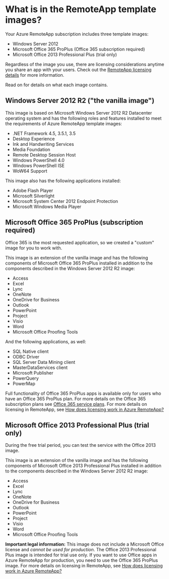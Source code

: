 <properties 
    pageTitle="What is in the RemoteApp template images?" 
    description="Learn about the template images included with RemoteApp." 
    services="remoteapp" 
    solutions="" documentationCenter="" 
    authors="lizap" 
    manager="mbaldwin" />

<tags 
    ms.service="remoteapp" 
    ms.workload="tbd" 
    ms.tgt_pltfrm="na" 
    ms.devlang="na" 
    ms.topic="article" 
    ms.date="2/17/2015" 
    ms.author="elizapo" />

# What is in the RemoteApp template images?

Your Azure RemoteApp subscription includes three template images:


- Windows Server 2012
- Microsoft Office 365 ProPlus (Office 365 subscription required)
- Microsoft Office 2013 Professional Plus (trial only)

Regardless of the image you use, there are licensing considerations anytime you share an app with your users. Check out the [RemoteApp licensing details](remoteapp-licensing.md) for more information.

Read on for details on what each image contains.

## Windows Server 2012 R2  ("the vanilla image")
This image is based on Microsoft Windows Server 2012 R2 Datacenter operating system and has the following roles and features installed to meet the requirements of Azure RemoteApp template images: 


- .NET Framework 4.5, 3.5.1, 3.5
- Desktop Experience
- Ink and Handwriting Services
- Media Foundation
- Remote Desktop Session Host
- Windows PowerShell 4.0
- Windows PowerShell ISE
- WoW64 Support 

This image also has the following applications installed: 

- Adobe Flash Player
- Microsoft Silverlight
- Microsoft System Center 2012 Endpoint Protection
- Microsoft Windows Media Player 


## Microsoft Office 365 ProPlus (subscription required)
Office 365 is the most requested application, so we created a "custom" image for you to work with. 

This image is an extension of the vanilla image and has the following components of Microsoft Office 365 ProPlus installed in addition to the components described in the Windows Server 2012 R2 image: 


- Access
- Excel
- Lync
- OneNote
- OneDrive for Business
- Outlook
- PowerPoint
- Project
- Visio
- Word
- Microsoft Office Proofing Tools 

And the following applications, as well:

- SQL Native client
- ODBC Driver
- SQL Server Data Mining client
- MasterDataServices client
- Microsoft Publisher
- PowerQuery
- PowerMap


Full functionality of Office 365 ProPlus apps is available only for users who have an Office 365 ProPlus plan. For more details on the Office 365 subscription plans see [Office 365 service plans](http://technet.microsoft.com/library/office-365-plan-options.aspx). For more details on licensing in RemoteApp, see [How does licensing work in Azure RemoteApp?](remoteapp-licensing.md) 

## Microsoft Office 2013 Professional Plus (trial only)
During the free trial period, you can test the service with the Office 2013 image. 

This image is an extension of the vanilla image and has the following components of Microsoft Office 2013 Professional Plus installed in addition to the components described in the Windows Server 2012 R2 image: 


- Access
- Excel
- Lync
- OneNote
- OneDrive for Business
- Outlook
- PowerPoint
- Project
- Visio
- Word
- Microsoft Office Proofing Tools 

**Important legal information:** This image does not include a Microsoft Office license and *cannot be used for production*. The Office 2013 Professional Plus image is intended for trial use only. If you want to use Office apps in Azure RemoteApp for production, you need to use the Office 365 ProPlus image. For more details on licensing in RemoteApp, see [How does licensing work in Azure RemoteApp?](remoteapp-licensing.md) 
